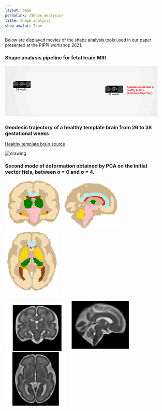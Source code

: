 ```yaml
---
layout: page
permalink: /Shape_analysis/
title: Shape analysis
show-avatar: True
---
```


Below are displayed movies of the shape analysis tools used in our [paper](https://hal.archives-ouvertes.fr/hal-03362573) presented at the PIPPI workshop 2021.

### Shape analysis pipeline for fetal brain MRI

<img src="/assets/img/shape_analysis_pipeline.gif" alt="drawing" width="700"/>

### Geodesic trajectory of a healthy template brain from 26 to 38 gestational weeks

[Healthy template brain source](http://crl.med.harvard.edu/research/fetal_brain_atlas/)

<img src="/assets/img/gif_regression_geodesique.gif" alt="drawing" width="500"/>

### Second mode of deformation obtained by PCA on the initial vector fiels, between σ = 0 and σ = 4.

<img src="/assets/img/ezgif.com-gif-maker(2).gif" alt="drawing" width="190"/><img src="/assets/img/ezgif.com-gif-maker(3).gif" alt="drawing" width="190"/><img src="/assets/img/ezgif.com-gif-maker(1).gif" alt="drawing" width="175"/>

<img src="/assets/img/cor2.gif" alt="drawing" width="210"/><img src="/assets/img/sag2.gif" alt="drawing" width="210"/><img src="/assets/img/ax2.gif" alt="drawing" width="200"/>


